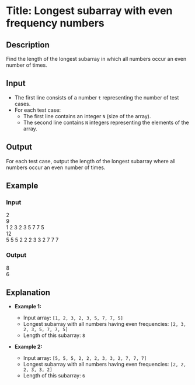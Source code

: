 # Title: Longest subarray with even frequency numbers

## Description
Find the length of the longest subarray in which all numbers occur an even number of times.

## Input
- The first line consists of a number `t` representing the number of test cases.
- For each test case:
  - The first line contains an integer `N` (size of the array).
  - The second line contains `N` integers representing the elements of the array.

## Output
For each test case, output the length of the longest subarray where all numbers occur an even number of times.

## Example
### Input
2\
9\
1 2 3 2 3 5 7 7 5\
12\
5 5 5 2 2 2 3 3 2 7 7 7

### Output
8\
6

## Explanation
- **Example 1:**
  - Input array: `[1, 2, 3, 2, 3, 5, 7, 7, 5]`
  - Longest subarray with all numbers having even frequencies: `[2, 3, 2, 3, 5, 7, 7, 5]`
  - Length of this subarray: `8`
  
- **Example 2:**
  - Input array: `[5, 5, 5, 2, 2, 2, 3, 3, 2, 7, 7, 7]`
  - Longest subarray with all numbers having even frequencies: `[2, 2, 2, 3, 3, 2]`
  - Length of this subarray: `6`

